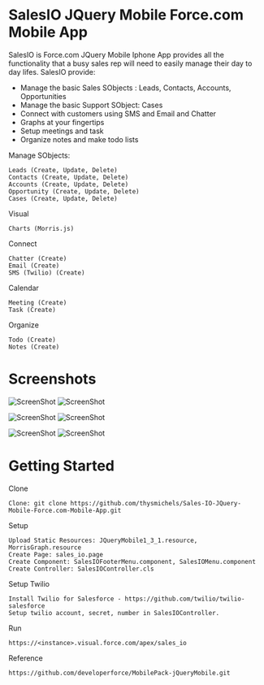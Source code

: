 SalesIO JQuery Mobile Force.com Mobile App
===========================================

SalesIO is Force.com JQuery Mobile Iphone App provides all the functionality that a busy sales rep will need to easily manage their day to day lifes. 
SalesIO provide:

<ul>
    <li>Manage the basic Sales SObjects : Leads, Contacts, Accounts, Opportunities</li>
    <li>Manage the basic Support SObject: Cases</li>
    <li>Connect with customers using SMS and Email and Chatter</li>
    <li>Graphs at your fingertips</li>
    <li>Setup meetings and task</li>
    <li>Organize notes and make todo lists</li>
</ul>
Manage SObjects:

    Leads (Create, Update, Delete)
    Contacts (Create, Update, Delete)
    Accounts (Create, Update, Delete)
    Opportunity (Create, Update, Delete)
    Cases (Create, Update, Delete)
     
Visual

    Charts (Morris.js)
    
Connect
  
    Chatter (Create)
    Email (Create)
    SMS (Twilio) (Create)
    
Calendar 
    
    Meeting (Create)
    Task (Create)
    
Organize
  
    Todo (Create)
    Notes (Create)
    
Screenshots
===========
    
![ScreenShot](https://github.com/thysmichels/Sales-IO-JQuery-Mobile-Force.com-Mobile-App/raw/master/Screenshots/SalesIO1.png "Main Screen")
![ScreenShot](https://github.com/thysmichels/Sales-IO-JQuery-Mobile-Force.com-Mobile-App/raw/master/Screenshots/SalesIO7.png "Main Screen")

![ScreenShot](https://github.com/thysmichels/Sales-IO-JQuery-Mobile-Force.com-Mobile-App/raw/master/Screenshots/SalesIO9.png "Main Screen")
![ScreenShot](https://github.com/thysmichels/Sales-IO-JQuery-Mobile-Force.com-Mobile-App/raw/master/Screenshots/SalesIO2.png "Main Screen")

![ScreenShot](https://github.com/thysmichels/Sales-IO-JQuery-Mobile-Force.com-Mobile-App/raw/master/Screenshots/SalesIO5.png "Main Screen")
![ScreenShot](https://github.com/thysmichels/Sales-IO-JQuery-Mobile-Force.com-Mobile-App/raw/master/Screenshots/SalesIO6.png "Main Screen")

    
Getting Started
===============
    
Clone

    Clone: git clone https://github.com/thysmichels/Sales-IO-JQuery-Mobile-Force.com-Mobile-App.git
    
Setup

    Upload Static Resources: JQueryMobile1_3_1.resource, MorrisGraph.resource
    Create Page: sales_io.page
    Create Component: SalesIOFooterMenu.component, SalesIOMenu.component
    Create Controller: SalesIOController.cls
        
Setup Twilio

    Install Twilio for Salesforce - https://github.com/twilio/twilio-salesforce
    Setup twilio account, secret, number in SalesIOController.
    
Run 

    https://<instance>.visual.force.com/apex/sales_io
    
Reference
    
    https://github.com/developerforce/MobilePack-jQueryMobile.git
    
